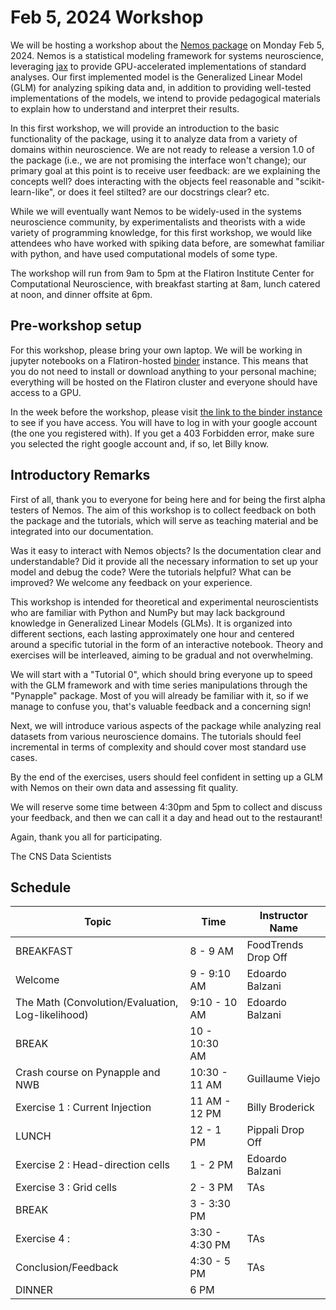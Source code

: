 # Feb 5, 2024 Workshop 

We will be hosting a workshop about the [Nemos package](https://github.com/flatironinstitute/nemos) on Monday Feb 5, 2024. Nemos is a statistical modeling framework for systems neuroscience, leveraging [jax](https://jax.readthedocs.io/) to provide GPU-accelerated implementations of standard analyses. Our first implemented model is the Generalized Linear Model (GLM) for analyzing spiking data and, in addition to providing well-tested implementations of the models, we intend to provide pedagogical materials to explain how to understand and interpret their results.

In this first workshop, we will provide an introduction to the basic functionality of the package, using it to analyze data from a variety of domains within neuroscience. We are not ready to release a version 1.0 of the package (i.e., we are not promising the interface won't change); our primary goal at this point is to receive user feedback: are we explaining the concepts well? does interacting with the objects feel reasonable and "scikit-learn-like", or does it feel stilted? are our docstrings clear? etc.

While we will eventually want Nemos to be widely-used in the systems neuroscience community, by experimentalists and theorists with a wide variety of programming knowledge, for this first workshop, we would like attendees who have worked with spiking data before, are somewhat familiar with python, and have used computational models of some type.

The workshop will run from 9am to 5pm at the Flatiron Institute Center for Computational Neuroscience, with breakfast starting at 8am, lunch catered at noon, and dinner offsite at 6pm.

## Pre-workshop setup

For this workshop, please bring your own laptop. We will be working in jupyter notebooks on a Flatiron-hosted [binder](https://mybinder.readthedocs.io/en/latest/index.html) instance. This means that you do not need to install or download anything to your personal machine; everything will be hosted on the Flatiron cluster and everyone should have access to a GPU.

In the week before the workshop, please visit [the link to the binder instance](https://binder.flatironinstitute.org/~wbroderick/nemos) to see if you have access. You will have to log in with your google account (the one you registered with). If you get a 403 Forbidden error, make sure you selected the right google account and, if so, let Billy know.

## Introductory Remarks
First of all, thank you to everyone for being here and for being the first alpha testers of Nemos. The aim of this workshop is to collect feedback on both the package and the tutorials, which will serve as teaching material and be integrated into our documentation.

Was it easy to interact with Nemos objects? Is the documentation clear and understandable? Did it provide all the necessary information to set up your model and debug the code? Were the tutorials helpful? What can be improved? We welcome any feedback on your experience.

This workshop is intended for theoretical and experimental neuroscientists who are familiar with Python and NumPy but may lack background knowledge in Generalized Linear Models (GLMs). It is organized into different sections, each lasting approximately one hour and centered around a specific tutorial in the form of an interactive notebook. Theory and exercises will be interleaved, aiming to be gradual and not overwhelming.

We will start with a "Tutorial 0", which should bring everyone up to speed with the GLM framework and with time series manipulations through the "Pynapple" package. Most of you will already be familiar with it, so if we manage to confuse you, that's valuable feedback and a concerning sign!

Next, we will introduce various aspects of the package while analyzing real datasets from various neuroscience domains. The tutorials should feel incremental in terms of complexity and should cover most standard use cases. 

By the end of the exercises, users should feel confident in setting up a GLM with Nemos on their own data and assessing fit quality.

We will reserve some time between 4:30pm and 5pm to collect and discuss your feedback, and then we can call it a day and head out to the restaurant!

Again, thank you all for participating.

The CNS Data Scientists

## Schedule

| Topic                                     | Time           | Instructor Name    |
|-------------------------------------------|----------------|--------------------|
| BREAKFAST                                 | 8 - 9 AM       | FoodTrends Drop Off|
| Welcome                                   | 9 - 9:10 AM    | Edoardo Balzani    |
| The Math (Convolution/Evaluation, Log-likelihood) | 9:10 - 10 AM | Edoardo Balzani    |
| BREAK                                     | 10 - 10:30 AM  |                    |
| Crash course on Pynapple and NWB          | 10:30 - 11 AM  | Guillaume Viejo    |
| Exercise 1 : Current Injection            | 11 AM - 12 PM  | Billy Broderick                |
| LUNCH                                     | 12 - 1 PM      | Pippali Drop Off   |
| Exercise 2 : Head-direction cells         | 1 - 2 PM       | Edoardo Balzani                |
| Exercise 3 : Grid cells          | 2 - 3 PM       | TAs                 |
| BREAK                                     | 3 - 3:30 PM    |                    |
| Exercise 4 :                              | 3:30 - 4:30 PM | TAs                |
| Conclusion/Feedback                       | 4:30 - 5 PM    | TAs                |
| DINNER                                    | 6 PM           |                    |

